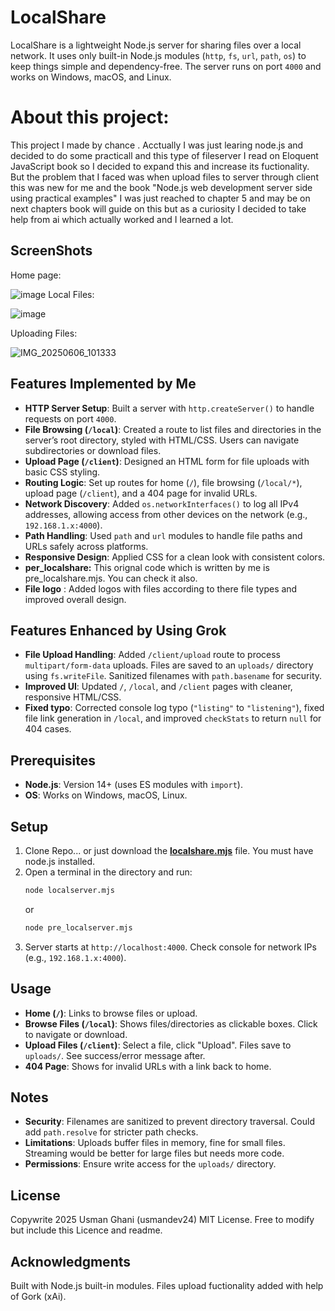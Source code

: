 # LocalShare

LocalShare is a lightweight Node.js server for sharing files over a local network. It uses only built-in Node.js modules (`http`, `fs`, `url`, `path`, `os`) to keep things simple and dependency-free. The server runs on port `4000` and works on Windows, macOS, and Linux.

# About this project:

This project I made by chance . Acctually I was just learing node.js and decided to do some practicall and this type of fileserver I read on Eloquent JavaScript book so I decided to expand this and increase its fuctionality.
But the problem that I faced was when upload files to server through client this was new for me and the book "Node.js web development server side using practical examples" I was just reached to chapter 5 and may be on next chapters book will guide on this but as a curiosity I decided to take help from ai which actually worked and I learned a lot. 

## ScreenShots 
Home page: 

![image](https://github.com/user-attachments/assets/41925d1b-4487-4c3e-a229-6ffb89474ca4)
Local Files:

![image](https://github.com/user-attachments/assets/2dbf9ef5-37e4-461c-9bbd-01de86145f0c)

Uploading Files:

![IMG_20250606_101333](https://github.com/user-attachments/assets/5cb50f5b-00e8-4d94-a916-f7b72dcf77e5)

## Features Implemented by Me

- **HTTP Server Setup**: Built a server with `http.createServer()` to handle requests on port `4000`.
- **File Browsing (`/local`)**: Created a route to list files and directories in the server’s root directory, styled with HTML/CSS. Users can navigate subdirectories or download files.
- **Upload Page (`/client`)**: Designed an HTML form for file uploads with basic CSS styling.
- **Routing Logic**: Set up routes for home (`/`), file browsing (`/local/*`), upload page (`/client`), and a 404 page for invalid URLs.
- **Network Discovery**: Added `os.networkInterfaces()` to log all IPv4 addresses, allowing access from other devices on the network (e.g., `192.168.1.x:4000`).
- **Path Handling**: Used `path` and `url` modules to handle file paths and URLs safely across platforms.
- **Responsive Design**: Applied  CSS for a clean look with consistent colors.
- **per_localshare:** This orignal code which is written by me is pre_localshare.mjs. You can check it also.
- **File logo** : Added logos with files according to there file types and improved overall design.

## Features Enhanced by Using Grok

- **File Upload Handling**: Added `/client/upload` route to process `multipart/form-data` uploads. Files are saved to an `uploads/` directory using `fs.writeFile`. Sanitized filenames with `path.basename` for security.
- **Improved UI**: Updated `/`, `/local`, and `/client` pages with cleaner, responsive HTML/CSS.
- **Fixed typo**: Corrected console log typo (`"listing"` to `"listening"`), fixed file link generation in `/local`, and improved `checkStats` to return `null` for 404 cases.
## Prerequisites

- **Node.js**: Version 14+ (uses ES modules with `import`).
- **OS**: Works on Windows, macOS, Linux.

## Setup

1. Clone Repo... or just download the **[localshare.mjs](https://github.com/usmandev24/local_share/blob/master/localshare.mjs)** file.
You must have node.js installed.
2. Open a terminal in the directory and run:
   ```bash
   node localserver.mjs 
   ```
   or
   ```bash
   node pre_localserver.mjs
   ```
3. Server starts at `http://localhost:4000`. Check console for network IPs (e.g., `192.168.1.x:4000`).

## Usage

- **Home (`/`)**: Links to browse files or upload.
- **Browse Files (`/local`)**: Shows files/directories as clickable boxes. Click to navigate or download.
- **Upload Files (`/client`)**: Select a file, click "Upload". Files save to `uploads/`. See success/error message after.
- **404 Page**: Shows for invalid URLs with a link back to home.

## Notes

- **Security**: Filenames are sanitized to prevent directory traversal. Could add `path.resolve` for stricter path checks.
- **Limitations**: Uploads buffer files in memory, fine for small files. Streaming would be better for large files but needs more code.
- **Permissions**: Ensure write access for the `uploads/` directory.

## License

Copywrite 2025 Usman Ghani (usmandev24) MIT License. Free to modify but include this Licence and readme.

## Acknowledgments

Built with Node.js built-in modules. Files upload fuctionality added with help of Gork (xAi).
